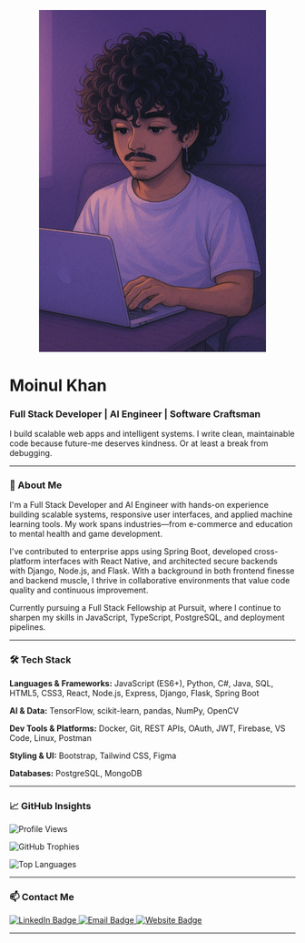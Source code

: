 <!-- Profile Header Image -->
<p align="center">
  <img src="profile-ghilibi.png" alt="Moinul's Ghibli-style profile art" width="400"/>
</p>

# Moinul Khan

### Full Stack Developer | AI Engineer | Software Craftsman

I build scalable web apps and intelligent systems. I write clean, maintainable code because future-me deserves kindness. Or at least a break from debugging.

---

### 🧠 About Me

I'm a Full Stack Developer and AI Engineer with hands-on experience building scalable systems, responsive user interfaces, and applied machine learning tools. My work spans industries—from e-commerce and education to mental health and game development.

I've contributed to enterprise apps using Spring Boot, developed cross-platform interfaces with React Native, and architected secure backends with Django, Node.js, and Flask. With a background in both frontend finesse and backend muscle, I thrive in collaborative environments that value code quality and continuous improvement.

Currently pursuing a Full Stack Fellowship at Pursuit, where I continue to sharpen my skills in JavaScript, TypeScript, PostgreSQL, and deployment pipelines.

---

### 🛠️ Tech Stack

**Languages & Frameworks:**
JavaScript (ES6+), Python, C#, Java, SQL, HTML5, CSS3, React, Node.js, Express, Django, Flask, Spring Boot

**AI & Data:**
TensorFlow, scikit-learn, pandas, NumPy, OpenCV

**Dev Tools & Platforms:**
Docker, Git, REST APIs, OAuth, JWT, Firebase, VS Code, Linux, Postman

**Styling & UI:**
Bootstrap, Tailwind CSS, Figma

**Databases:**
PostgreSQL, MongoDB

---

### 📈 GitHub Insights

![Profile Views](https://komarev.com/ghpvc/?username=MoinulAx&label=Profile%20views&color=0e75b6&style=flat)

![GitHub Trophies](https://github-profile-trophy.vercel.app/?username=MoinulAx&theme=onedark)

![Top Languages](https://github-readme-stats.vercel.app/api/top-langs?username=MoinulAx&show_icons=true&locale=en&layout=compact)

---

### 📫 Contact Me

<p>
  <a href="https://www.linkedin.com/in/moinul-khan-647535238/" target="_blank">
    <img src="https://img.shields.io/badge/LinkedIn-View_Profile-blue?style=for-the-badge&logo=linkedin" alt="LinkedIn Badge"/>
  </a>
  <a href="mailto:moinulkhan347@gmail.com" target="_blank">
    <img src="https://img.shields.io/badge/Email-Contact-red?style=for-the-badge&logo=gmail" alt="Email Badge"/>
  </a>
  <a href="https://moinul-khan-web.netlify.app/" target="_blank">
    <img src="https://img.shields.io/badge/Website-Visit-green?style=for-the-badge&logo=google-chrome" alt="Website Badge"/>
  </a>
</p>

---

